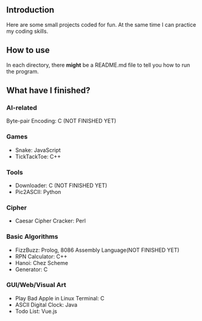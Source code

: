 ## Introduction

Here are some small projects coded for fun. At the same time I can practice my coding skills.

## How to use

In each directory, there **might** be a README.md file to tell you how to run the program.

## What have I finished?

### AI-related

Byte-pair Encoding: C (NOT FINISHED YET)

### Games

- Snake: JavaScript
- TickTackToe: C++

### Tools

- Downloader: C (NOT FINISHED YET)
- Pic2ASCII: Python

### Cipher

- Caesar Cipher Cracker: Perl

### Basic Algorithms

- FizzBuzz: Prolog, 8086 Assembly Language(NOT FINISHED YET)
- RPN Calculator: C++
- Hanoi: Chez Scheme
- Generator: C

### GUI/Web/Visual Art

- Play Bad Apple in Linux Terminal: C
- ASCII Digital Clock: Java
- Todo List: Vue.js

